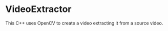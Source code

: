 VideoExtractor
==============

This C++ uses OpenCV to create a video extracting it from a source video.